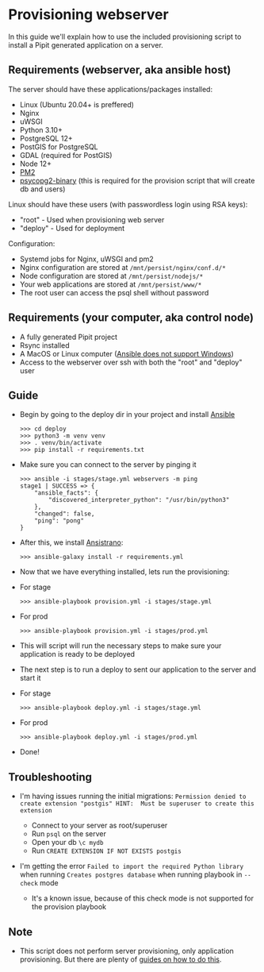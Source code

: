 # Provisioning webserver

In this guide we'll explain how to use the included provisioning script to install a Pipit generated application on a server.


## Requirements (webserver, aka ansible host)

The server should have these applications/packages installed:
- Linux (Ubuntu 20.04+ is preffered)
- Nginx
- uWSGI
- Python 3.10+
- PostgreSQL 12+
- PostGIS for PostgreSQL
- GDAL (required for PostGIS)
- Node 12+
- [PM2](https://pm2.io/)
- [psycopg2-binary](https://pypi.org/project/psycopg2-binary/) (this is required for the provision script that will create db and users)

Linux should have these users (with passwordless login using RSA keys):
- "root" - Used when provisioning web server
- "deploy" - Used for deployment

Configuration:
- Systemd jobs for Nginx, uWSGI and pm2
- Nginx configuration are stored at `/mnt/persist/nginx/conf.d/*`
- Node configuration are stored at `/mnt/persist/nodejs/*`
- Your web applications are stored at `/mnt/persist/www/*`
- The root user can access the psql shell without password

## Requirements (your computer, aka control node)

- A fully generated Pipit project
- Rsync installed
- A MacOS or Linux computer ([Ansible does not support Windows](http://blog.rolpdog.com/2020/03/why-no-ansible-controller-for-windows.html))
- Access to the webserver over ssh with both the "root" and "deploy" user

## Guide

- Begin by going to the deploy dir in your project and install [Ansible](https://www.ansible.com/)
    ```
    >>> cd deploy
    >>> python3 -m venv venv
    >>> . venv/bin/activate
    >>> pip install -r requirements.txt
    ```

- Make sure you can connect to the server by pinging it
    ```
    >>> ansible -i stages/stage.yml webservers -m ping
    stage1 | SUCCESS => {
        "ansible_facts": {
            "discovered_interpreter_python": "/usr/bin/python3"
        },
        "changed": false,
        "ping": "pong"
    }
    ```

- After this, we install [Ansistrano](https://ansistrano.com/):
    ```
    >>> ansible-galaxy install -r requirements.yml
    ```
- Now that we have everything installed, lets run the provisioning:
- For stage
    ```
    >>> ansible-playbook provision.yml -i stages/stage.yml
    ```
- For prod
    ```
    >>> ansible-playbook provision.yml -i stages/prod.yml
    ```
- This will script will run the necessary steps to make sure your application is ready to be deployed
- The next step is to run a deploy to sent our application to the server and start it
- For stage
    ```
    >>> ansible-playbook deploy.yml -i stages/stage.yml
    ```
- For prod
    ```
    >>> ansible-playbook deploy.yml -i stages/prod.yml
    ```
- Done!


## Troubleshooting

-  I'm having issues running the initial migrations: `Permission denied to create extension "postgis" HINT:  Must be superuser to create this extension`
    - Connect to your server as root/superuser
    - Run `psql` on the server
    - Open your db `\c mydb`
    - Run `CREATE EXTENSION IF NOT EXISTS postgis`

- I'm getting the error `Failed to import the required Python library` when running `Creates postgres database` when running playbook in `--check` mode
    - It's a known issue, because of this check mode is not supported for the provision playbook

## Note
- This script does not perform server provisioning, only application provisioning. But there are plenty of [guides on how to do this](https://clouding.io/hc/en-us/articles/360013788600-How-to-provision-Ubuntu-server-with-Ansible-scripts).
